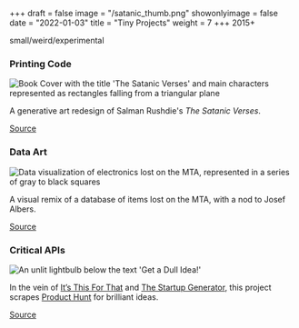+++
draft = false
image = "/satanic_thumb.png"
showonlyimage = false
date = "2022-01-03"
title = "Tiny Projects"
weight = 7
+++
2015+

small/weird/experimental
<!--more-->

### Printing Code

![Book Cover with the title 'The Satanic Verses' and main characters represented as rectangles falling from a triangular plane][1]

A generative art redesign of Salman Rushdie's *The Satanic Verses*.

[Source](https://github.com/crystal-b/printing-code-projects)





### Data Art

![Data visualization of electronics lost on the MTA, represented in a series of gray to black squares][2]

A visual remix of a database of items lost on the MTA, with a nod to Josef Albers.

[Source](https://github.com/crystal-b/dataart2016a)





### Critical APIs

![An unlit lightbulb below the text 'Get a Dull Idea!'][3]

In the vein of [It’s This For That](http://itsthisforthat.com) and [The Startup Generator](http://tiffzhang.com/startup), this project scrapes [Product Hunt](https://www.producthunt.com) for brilliant ideas.

[Source](https://github.com/crystal-b/criticalAPIs/tree/master/project3)


[1]: /satanic_thumb.png
[2]: /lost.jpg
[3]: /dull.png
